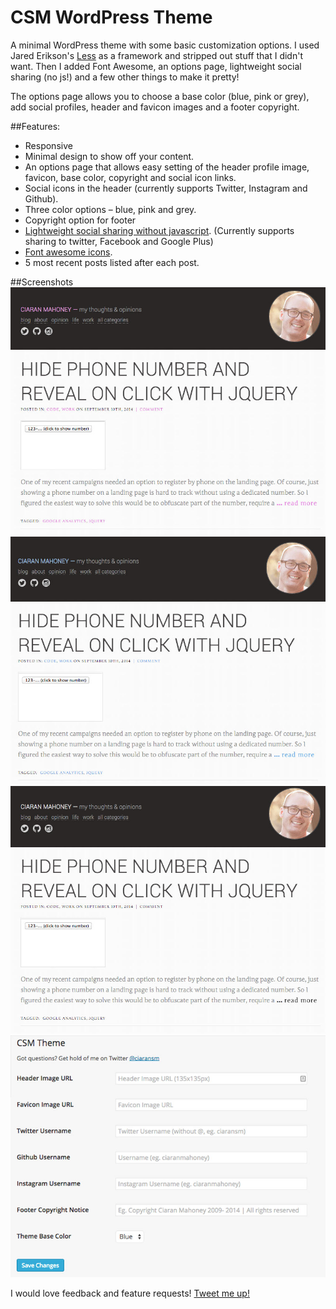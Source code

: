 CSM WordPress Theme
====

A minimal WordPress theme with some basic customization options. I used Jared Erikson's [Less](https://github.com/alliswell/Less) as a framework and stripped out stuff that I didn't want. Then I added Font Awesome, an options page, lightweight social sharing (no js!) and a few other things to make it pretty!

The options page allows you to choose a base color (blue, pink or grey), add social profiles, header and favicon images and a footer copyright.

##Features:
- Responsive
- Minimal design to show off your content.
- An options page that allows easy setting of the header profile image, favicon, base color, copyright and social icon links.
- Social icons in the header (currently supports Twitter, Instagram and Github).
- Three color options – blue, pink and grey.
- Copyright option for footer
- [Lightweight social sharing without javascript](http://ciaranmahoney.me/lightweight-social-sharing-buttons-for-wordpress-without-javascript/6503). (Currently supports sharing to twitter, Facebook and Google Plus)
- [Font awesome icons](http://fortawesome.github.io/Font-Awesome/).
- 5 most recent posts listed after each post.

##Screenshots
![Pink screenshot](https://github.com/ciaranmahoney/csm-theme-wordpress/blob/master/screenshots/pink-screenshot.jpg)
![Blue screenshot](https://github.com/ciaranmahoney/csm-theme-wordpress/blob/master/screenshots/blue-screenshot.jpg)
![Grey screenshot](https://github.com/ciaranmahoney/csm-theme-wordpress/blob/master/screenshots/grey-screenshot.jpg)
![Options page](https://github.com/ciaranmahoney/csm-theme-wordpress/blob/master/screenshots/options-screenshot.jpg)

I would love feedback and feature requests! [Tweet me up!](https://twitter.com/ciaransm)
